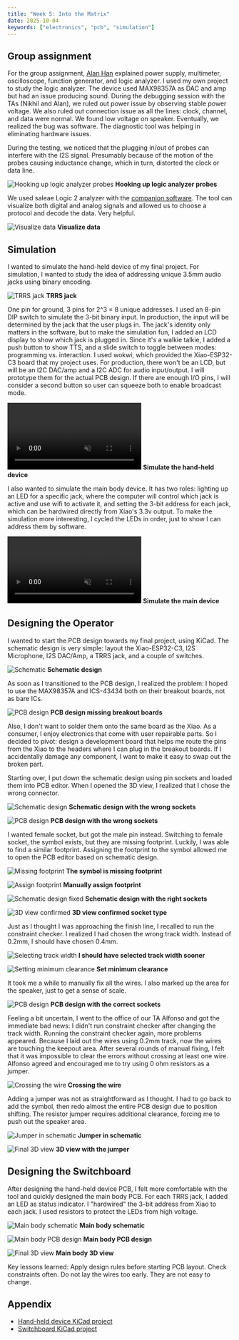```yaml
---
title: "Week 5: Into the Matrix"
date: 2025-10-04
keywords: ["electronics", "pcb", "simulation"]
---
```


## Group assignment

For the group assignment, [Alan Han](https://fab.cba.mit.edu/classes/863.23/CBA/people/Alan/) explained power supply, multimeter, oscilloscope, function generator, and logic analyzer. I used my own project to study the logic analyzer. The device used MAX98357A as DAC and amp but had an issue producing sound. During the debugging session with the TAs (Nikhil and Alan), we ruled out power issue by observing stable power voltage. We also ruled out connection issue as all the lines: clock, channel, and data were normal. We found low voltage on speaker. Eventually, we realized the bug was software. The diagnostic tool was helping in eliminating hardware issues.

During the testing, we noticed that the plugging in/out of probes can interfere with the I2S signal. Presumably because of the motion of the probes causing inductance change, which in turn, distorted the clock or data line.

![Hooking up logic analyzer probes](./media/debug.webp)
**Hooking up logic analyzer probes**

We used saleae Logic 2 analyzer with the [companion software](https://www.saleae.com/pages/downloads?srsltid=AfmBOootFb68Y2L5odb06p_WkZ1gnm-TIDW_Hhu8xv7w9I_agw8oQwBw). The tool can visualize both digital and analog signals and allowed us to choose a protocol and decode the data. Very helpful.

![Visualize data](./media/logic-analyzer.webp)
**Visualize data**

## Simulation

I wanted to simulate the hand-held device of my final project. For simulation, I wanted to study the idea of addressing unique 3.5mm audio jacks using binary encoding.

![TRRS jack](./media/trrs-jack.webp)
**TRRS jack**

One pin for ground, 3 pins for 2^3 = 8 unique addresses. I used an 8-pin DIP switch to simulate the 3-bit binary input. In production, the input will be determined by the jack that the user plugs in. The jack's identity only matters in the software, but to make the simulation fun, I added an LCD display to show which jack is plugged in. Since it's a walkie talkie, I added a push button to show TTS, and a slide switch to toggle between modes: programming vs. interaction. I used wokwi, which provided the Xiao-ESP32-C3 board that my project uses. For production, there won't be an LCD, but will be an I2C DAC/amp and a I2C ADC for audio input/output. I will prototype them for the actual PCB design. If there are enough I/O pins, I will consider a second button so user can squeeze both to enable broadcast mode.

<video controls muted src="./media/simulation-1.mp4"></video>
**Simulate the hand-held device**

I also wanted to simulate the main body device. It has two roles: lighting up an LED for a specific jack, where the computer will control which jack is active and use wifi to activate it, and setting the 3-bit address for each jack, which can be hardwired directly from Xiao's 3.3v output. To make the simulation more interesting, I cycled the LEDs in order, just to show I can address them by software.

<video controls muted src="./media/simulation-2.mp4"></video>
**Simulate the main device**

## Designing the Operator

I wanted to start the PCB design towards my final project, using KiCad. The schematic design is very simple: layout the Xiao-ESP32-C3, I2S Microphone, I2S DAC/Amp, a TRRS jack, and a couple of switches.

![Schematic](./media/schematic-01.webp)
**Schematic design**

As soon as I transitioned to the PCB design, I realized the problem: I hoped to use the MAX98357A and ICS-43434 both on their breakout boards, not as bare ICs.

![PCB design](./media/pcb-01.webp)
**PCB design missing breakout boards**

Also, I don't want to solder them onto the same board as the Xiao. As a consumer, I enjoy electronics that come with user repairable parts. So I decided to pivot: design a development board that helps me route the pins from the Xiao to the headers where I can plug in the breakout boards. If I accidentally damage any component, I want to make it easy to swap out the broken part.

Starting over, I put down the schematic design using pin sockets and loaded them into PCB editor. When I opened the 3D view, I realized that I chose the wrong connector.

![Schematic design](./media/schematic-02.webp)
**Schematic design with the wrong sockets**

![PCB design](./media/pcb-02.webp)
**PCB design with the wrong sockets**

I wanted female socket, but got the male pin instead. Switching to female socket, the symbol exists, but they are missing footprint. Luckily, I was able to find a similar footprint. Assigning the footprint to the symbol allowed me to open the PCB editor based on schematic design.

![Missing footprint](./media/missing-footprint.webp)
**The symbol is missing footprint**

![Assign footprint](./media/assign-footprint.webp)
**Manually assign footprint**

![Schematic design fixed](./media/schematic-02-fixed.webp)
**Schematic design with the right sockets**

![3D view confirmed](./media/3d-01.webp)
**3D view confirmed socket type**

Just as I thought I was approaching the finish line, I recalled to run the constraint checker. I realized I had chosen the wrong track width. Instead of 0.2mm, I should have chosen 0.4mm.

![Selecting track width](./media/track-width.webp)
**I should have selected track width sooner**

![Setting minimum clearance](./media/minimum-clearance.webp)
**Set minimum clearance**

It took me a while to manually fix all the wires. I also marked up the area for the speaker, just to get a sense of scale.

![PCB design](./media/pcb-03.webp)
**PCB design with the correct sockets**

Feeling a bit uncertain, I went to the office of our TA Alfonso and got the immediate bad news: I didn't run constraint checker after changing the track width. Running the constraint checker again, more problems appeared. Because I laid out the wires using 0.2mm track, now the wires are touching the keepout area. After several rounds of manual fixing, I felt that it was impossible to clear the errors without crossing at least one wire. Alfonso agreed and encouraged me to try using 0 ohm resistors as a jumper.

![Crossing the wire](./media/schematic-03.webp)
**Crossing the wire**

Adding a jumper was not as straightforward as I thought. I had to go back to add the symbol, then redo almost the entire PCB design due to position shifting. The resistor jumper requires additional clearance, forcing me to push out the speaker area.

![Jumper in schematic](./media/jumper.webp)
**Jumper in schematic**

![Final 3D view](./media/3d-02.webp)
**3D view with the jumper**

## Designing the Switchboard

After designing the hand-held device PCB, I felt more comfortable with the tool and quickly designed the main body PCB. For each TRRS jack, I added an LED as status indicator. I "hardwired" the 3-bit address from Xiao to each jack. I used resistors to protect the LEDs from high voltage.

![Main body schematic](./media/schematic-04.webp)
**Main body schematic**

![Main body PCB design](./media/pcb-04.webp)
**Main body PCB design**

![Final 3D view](./media/3d-03.webp)
**Main body 3D view**

Key lessons learned: Apply design rules before starting PCB layout. Check constraints often. Do not lay the wires too early. They are not easy to change.

## Appendix

- [Hand-held device KiCad project](./code/operator-202510062100.zip)
- [Switchboard KiCad project](./code/switchboard-202510062144.zip)
